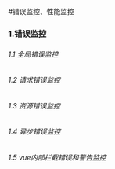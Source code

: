 #错误监控、性能监控

### 1.错误监控
###### 1.1 全局错误监控
###### 1.2 请求错误监控
###### 1.3 资源错误监控
###### 1.4 异步错误监控
###### 1.5 vue内部拦截错误和警告监控

